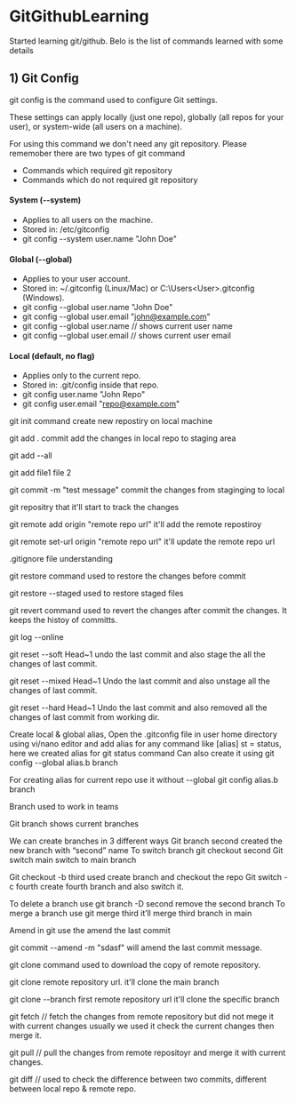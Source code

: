 # GitGithubLearning

Started learning git/github. Belo is the list of commands learned with some details

## 1) Git Config
git config is the command used to configure Git settings.

These settings can apply locally (just one repo), globally (all repos for your user), or system-wide (all users on a machine).

For using this command we don't need any git repository. 
Please rememober there are two types of git command
- Commands which required git repository
- Commands which do not required git repository

#### System (--system)
- Applies to all users on the machine.
- Stored in: /etc/gitconfig
- git config --system user.name "John Doe"

#### Global (--global)
- Applies to your user account.
- Stored in: ~/.gitconfig (Linux/Mac) or C:\Users\<User>\.gitconfig (Windows).
- git config --global user.name "John Doe"
- git config --global user.email "john@example.com"
- git config --global user.name // shows current user name
- git config --global user.email // shows current user email

#### Local (default, no flag)
- Applies only to the current repo.
- Stored in: .git/config inside that repo.
- git config user.name "John Repo"
- git config user.email "repo@example.com"

git init command create new repostiry on local machine

git add .  commit add the changes in local repo to staging area

git add --all

git add file1 file 2

git commit -m "test message"  commit the changes from staginging to local 

git repositry that it'll start to track the changes

git remote add origin "remote repo url"  it'll add the remote repostiroy 

git remote set-url origin "remote repo url" it'll update the remote repo url

.gitignore file understanding

git restore command used to restore the changes before commit

git restore --staged used to restore staged files

git revert command used to revert the changes after commit the changes. It keeps the histoy
of committs.

git log --online 

git reset --soft Head~1 undo the last commit and also stage the all the changes of last commit.

git reset --mixed Head~1 Undo the last commit and also unstage all the changes of last commit.

git reset --hard Head~1   Undo the last commit and also removed all the changes of last commit from working dir. 

Create local & global alias, Open the .gitconfig file in user home directory using vi/nano editor and 
add alias for any command like [alias] st = status, here we created alias for git status command
Can also create it using git config --global alias.b branch

For creating alias for current repo use it without --global git config alias.b branch

Branch used to work in teams

Git branch shows current branches

We can create branches in 3 different ways
Git branch second created the new branch with “second” name
To switch branch git checkout second 
Git switch main switch to main branch 

Git checkout -b third used create branch and checkout the repo
Git switch -c fourth create fourth branch and also switch it.

To delete a branch use git branch -D second remove the second branch
To merge a branch use git merge third it’ll merge third branch in main

Amend in git use the amend the last commit

git commit --amend -m "sdasf" will amend the last commit message.

git clone command used to download the copy of remote repository.

git clone remote repository url. it'll clone the main branch

git clone --branch first remote repository url it'll clone the specific branch

git fetch // fetch the changes from remote repository but did not mege it with current changes
usually we used it check the current changes then merge it. 

git pull // pull the changes from remote repositoyr and merge it with current changes.

git diff // used to check the difference between two commits, different between local repo & remote repo.





